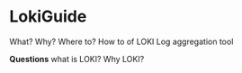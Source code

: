 # LokiGuide
What? Why? Where to? How to of LOKI Log aggregation tool


**Questions**
what is LOKI?
Why LOKI?
